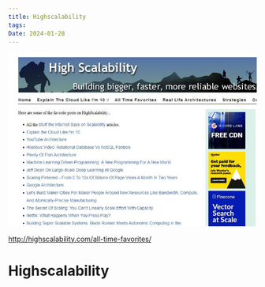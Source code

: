 ```yaml
---
title: Highscalability
tags: 
Date: 2024-01-28
---
```


![](../_asset/2024-01-28_hiscalearchitecture_image_1.jpg)

<http://highscalability.com/all-time-favorites/>
# Highscalability